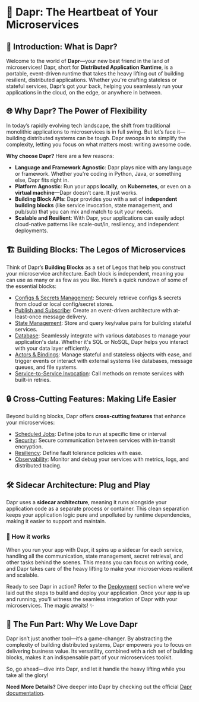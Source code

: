 # 🎯 Dapr: The Heartbeat of Your Microservices

## 🚀 Introduction: What is Dapr?

Welcome to the world of **Dapr**—your new best friend in the land of microservices! Dapr, short for **Distributed
Application Runtime**, is a portable, event-driven runtime that takes the heavy lifting out of building resilient,
distributed applications. Whether you're crafting stateless or stateful services, Dapr’s got your back, helping you
seamlessly run your applications in the cloud, on the edge, or anywhere in between.

## 🌐 Why Dapr? The Power of Flexibility

In today’s rapidly evolving tech landscape, the shift from traditional monolithic applications to microservices is in
full swing. But let’s face it—building distributed systems can be tough. Dapr swoops in to simplify the complexity,
letting you focus on what matters most: writing awesome code.

**Why choose Dapr?** Here are a few reasons:

- **Language and Framework Agnostic**: Dapr plays nice with any language or framework. Whether you're coding in Python,
  Java, or something else, Dapr fits right in.
- **Platform Agnostic**: Run your apps **locally**, on **Kubernetes**, or even on a **virtual machine**—Dapr doesn’t
  care. It just works.
- **Building Block APIs**: Dapr provides you with a set of **independent building blocks** (like service invocation,
  state
  management, and pub/sub) that you can mix and match to suit your needs.
- **Scalable and Resilient**: With Dapr, your applications can easily adopt cloud-native patterns like scale-out/in,
  resiliency, and independent deployments.

## 🏗️ Building Blocks: The Legos of Microservices

Think of Dapr’s **Building Blocks** as a set of Legos that help you construct your microservice architecture. Each block
is independent, meaning you can use as many or as few as you like. Here’s a quick rundown of some of the essential
blocks:

- [Configs & Secrets Management](./configs_and_secrets.md): Securely retrieve configs & secrets from cloud or local
  config/secret stores.
- [Publish and Subscribe](): Create an event-driven architecture with at-least-once message delivery.
- [State Management](): Store and query key/value pairs for building stateful services.
- [Database](): Seamlessly integrate with various databases to manage your application's data. Whether it's SQL or
  NoSQL, Dapr helps you interact with your data layer efficiently.
- [Actors & Bindings](): Manage stateful and stateless objects with ease, and trigger events or interact with external
  systems like databases, message queues, and file systems.
- [Service-to-Service Invocation](): Call methods on remote services with built-in retries.

## 🔒 Cross-Cutting Features: Making Life Easier

Beyond building blocks, Dapr offers **cross-cutting features** that enhance your microservices:

- [Scheduled Jobs](): Define jobs to run at specific time or interval
- [Security](): Secure communication between services with in-transit encryption.
- [Resiliency](): Define fault tolerance policies with ease.
- [Observability](./observability.md): Monitor and debug your services with metrics, logs, and distributed tracing.

## 🛠️ Sidecar Architecture: Plug and Play

Dapr uses a **sidecar architecture**, meaning it runs alongside your application code as a separate process or
container. This clean separation keeps your application logic pure and unpolluted by runtime dependencies, making it
easier to support and maintain.

### 🤔 How it works

When you run your app with Dapr, it spins up a sidecar for each service, handling all the communication, state
management, secret retrieval, and other tasks behind the scenes. This means you can focus on writing code, and Dapr
takes care of the heavy lifting to make your microservices resilient and scalable.

Ready to see Dapr in action? Refer to the [Deployment](./deployment.md) section where we've laid out the steps to
build and deploy your application. Once your app is up and running, you’ll witness the seamless integration of Dapr with
your microservices. The magic awaits! ✨

## 🎉 The Fun Part: Why We Love Dapr

Dapr isn’t just another tool—it’s a game-changer. By abstracting the complexity of building distributed systems, Dapr
empowers you to focus on delivering business value. Its versatility, combined with a rich set of building blocks, makes
it an indispensable part of your microservices toolkit.

So, go ahead—dive into Dapr, and let it handle the heavy lifting while you take all the glory!

**Need More Details?** Dive deeper into Dapr by checking out the
official [Dapr documentation](https://docs.dapr.io/concepts/overview/).
